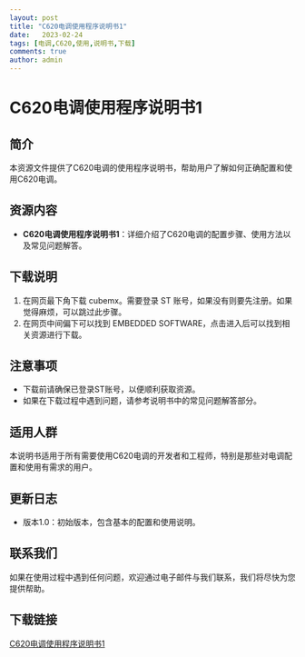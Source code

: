 ```yaml
---
layout: post
title: "C620电调使用程序说明书1"
date:   2023-02-24
tags: [电调,C620,使用,说明书,下载]
comments: true
author: admin
---
```

# C620电调使用程序说明书1

## 简介
本资源文件提供了C620电调的使用程序说明书，帮助用户了解如何正确配置和使用C620电调。

## 资源内容
- **C620电调使用程序说明书1**：详细介绍了C620电调的配置步骤、使用方法以及常见问题解答。

## 下载说明
1. 在网页最下角下载 cubemx。需要登录 ST 账号，如果没有则要先注册。如果觉得麻烦，可以跳过此步骤。
2. 在网页中间偏下可以找到 EMBEDDED SOFTWARE，点击进入后可以找到相关资源进行下载。

## 注意事项
- 下载前请确保已登录ST账号，以便顺利获取资源。
- 如果在下载过程中遇到问题，请参考说明书中的常见问题解答部分。

## 适用人群
本说明书适用于所有需要使用C620电调的开发者和工程师，特别是那些对电调配置和使用有需求的用户。

## 更新日志
- 版本1.0：初始版本，包含基本的配置和使用说明。

## 联系我们
如果在使用过程中遇到任何问题，欢迎通过电子邮件与我们联系，我们将尽快为您提供帮助。

## 下载链接

[C620电调使用程序说明书1](https://pan.quark.cn/s/79af9e9f3663)